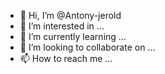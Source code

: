 - 👋 Hi, I’m @Antony-jerold
- 👀 I’m interested in ...
- 🌱 I’m currently learning ...
- 💞️ I’m looking to collaborate on ...
- 📫 How to reach me ...

<!---
Antony-jerold/Antony-jerold is a ✨ special ✨ repository because its `README.md` (this file) appears on your GitHub profile.
You can click the Preview link to take a look at your changes.
--->
